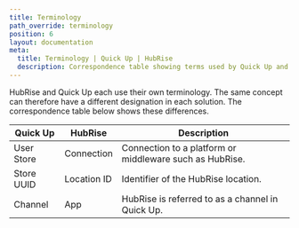 ```yaml
---
title: Terminology
path_override: terminology
position: 6
layout: documentation
meta:
  title: Terminology | Quick Up | HubRise
  description: Correspondence table showing terms used by Quick Up and those used on HubRise for the same concept. Connect apps and synchronise your data.
---
```


HubRise and Quick Up each use their own terminology. The same concept can therefore have a different designation in each
solution. The correspondence table below shows these differences.

| Quick Up   | HubRise     | Description                                             |
| ---------- | ----------- | ------------------------------------------------------- |
| User Store | Connection  | Connection to a platform or middleware such as HubRise. |
| Store UUID | Location ID | Identifier of the HubRise location.                     |
| Channel    | App         | HubRise is referred to as a channel in Quick Up.        |
